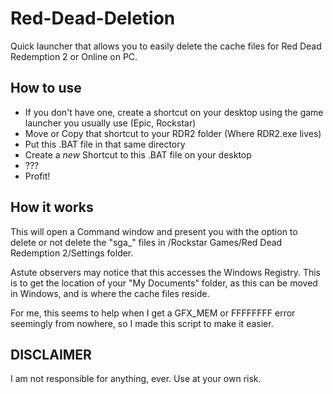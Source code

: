 # Red-Dead-Deletion

Quick launcher that allows you to easily delete the cache files for Red Dead Redemption 2 or Online on PC.

## How to use

* If you don't have one, create a shortcut on your desktop using the game launcher you usually use (Epic, Rockstar)
* Move or Copy that shortcut to your RDR2 folder (Where RDR2.exe lives)
* Put this .BAT file in that same directory
* Create a *new* Shortcut to this .BAT file on your desktop
* ???
* Profit!

## How it works

This will open a Command window and present you with the option to delete or not delete the "sga_" files in /Rockstar Games/Red Dead Redemption 2/Settings folder.

Astute observers may notice that this accesses the Windows Registry. This is to get the location of your "My Documents" folder, as this can be moved in Windows, and is where the cache files reside.

For me, this seems to help when I get a GFX_MEM or FFFFFFFF error seemingly from nowhere, so I made this script to make it easier.

## DISCLAIMER

I am not responsible for anything, ever. Use at your own risk.
